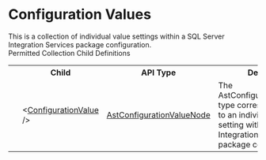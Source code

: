 # Configuration Values

<div class="LanguageSummary"><div class ="SummaryItem">This is a collection of individual value settings within a SQL Server Integration Services package configuration.</div></div><div class="SchemaBindingGroup"><div class="SchemaBindingGroupHeader">Permitted Collection Child Definitions</div><table id="SchemaBindingList" class="SchemaBindingList"><tbody><tr><th class="SchemaBindingIconColumnHeader">&nbsp;</th><th class="SchemaBindingNameColumnHeader">Child</th><th class="SchemaBindingTypeColumnHeader">API Type</th><th class="SchemaBindingSummaryColumnHeader">Description</th></tr><tr class="cd0"><td class="SchemaBindingIcon"><div class="NotRequired" /></td><td class="SchemaBindingName"><span class="punc">&lt;</span><a href=Varigence.Languages.Biml.Task.AstConfigurationValueNode.html">ConfigurationValue</a><span class="punc"> /&gt;</span></td><td class="SchemaBindingType"><a href="../api-reference/Varigence.Languages.Biml.Task.AstConfigurationValueNode.html">AstConfigurationValueNode</a></td><td class="SchemaBindingSummary">The AstConfigurationValueNode type corresponds directly to an individual value setting within a SQL Server Integration Services package configuration.</td></tr></tbody></table></div>